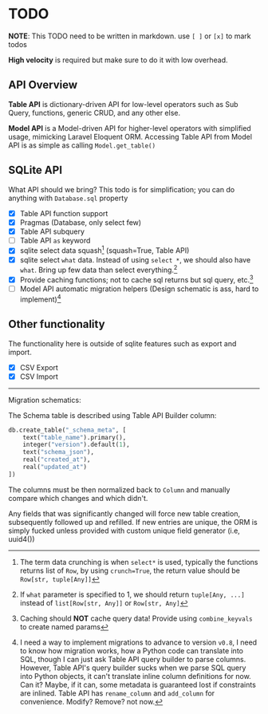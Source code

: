 # TODO

**NOTE**: This TODO need to be written in markdown. use `[ ]` or `[x]` to mark todos

**High velocity** is required but make sure to do it with low overhead.

## API Overview

**Table API** is dictionary-driven API for low-level operators such as Sub Query, functions, generic CRUD, and any other else.

**Model API** is a Model-driven API for higher-level operators with simplified usage, mimicking Laravel Eloquent ORM. Accessing Table API from Model API is as simple as calling `Model.get_table()`

## SQLite API

What API should we bring? This todo is for simplification; you can do anything with `Database.sql` property

- [x] Table API function support
- [x] Pragmas (Database, only select few)
- [x] Table API subquery
- [ ] Table API `as` keyword
- [x] sqlite select data squash[^1] (squash=True, Table API)
- [x] sqlite select `what` data. Instead of using `select *`, we should also have `what`. Bring up few data than select everything.[^2]
- [x] Provide caching functions; not to cache sql returns but sql query, etc.[^3]
- [ ] Model API automatic migration helpers (Design schematic is ass, hard to implement)[^4]

## Other functionality

The functionality here is outside of sqlite features such as export and import.

- [x] CSV Export
- [x] CSV Import

---

[^1]: The term data crunching is when `select*` is used, typically the functions returns list of `Row`, by using `crunch=True`, the return value should be `Row[str, tuple[Any]]`

[^2]: If `what` parameter is specified to 1, we should return `tuple[Any, ...]` instead of `list[Row[str, Any]]` or `Row[str, Any]`

[^3]: Caching should **NOT** cache query data! Provide using `combine_keyvals` to create named params

[^4]: I need a way to implement migrations to advance to version `v0.8`, I need to know how migration works, how a Python code can translate into SQL, though I can just ask Table API query builder to parse columns. However, Table API's query builder sucks when we parse SQL query into Python objects, it can't translate inline column definitions for now. Can it? Maybe, if it can, some metadata is guaranteed lost if constraints are inlined. Table API has `rename_column` and `add_column` for convenience. Modify? Remove? not now.

Migration schematics:

The Schema table is described using Table API Builder column:

```python
db.create_table("_schema_meta", [
    text("table_name").primary(),
    integer("version").default(1),
    text("schema_json"),
    real("created_at"),
    real("updated_at")
])
```

The columns must be then normalized back to `Column` and manually compare which changes and which didn't.

Any fields that was significantly changed will force new table creation, subsequently followed up and refilled. If new entries are unique, the ORM is simply fucked unless provided with custom unique field generator (i.e, uuid4())
